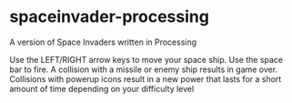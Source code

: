 # spaceinvader-processing
A version of Space Invaders written in Processing

Use the LEFT/RIGHT arrow keys to move your space ship. Use the space bar to fire. 
A collision with a missile or enemy ship results in game over. 
Collisions with powerup icons result in a new power that lasts for a short amount of time depending on 
your difficulty level
